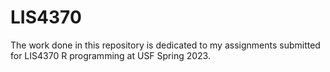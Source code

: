 # LIS4370

The work done in this repository is dedicated to my assignments submitted for LIS4370 R programming at USF Spring 2023.   
